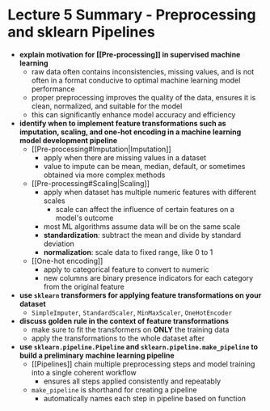 # Lecture 5 Summary - Preprocessing and sklearn Pipelines
- **explain motivation for [[Pre-processing]] in supervised machine learning**
	- raw data often contains inconsistencies, missing values, and is not often in a format conducive to optimal machine learning model performance
	- proper preprocessing improves the quality of the data, ensures it is clean, normalized, and suitable for the model
	- this can significantly enhance model accuracy and efficiency
- **identify when to implement feature transformations such as imputation, scaling, and one-hot encoding in a machine learning model development pipeline**
	- [[Pre-processing#Imputation|Imputation]]
		- apply when there are missing values in a dataset
		- value to impute can be mean, median, default, or sometimes obtained via more complex methods 
	- [[Pre-processing#Scaling|Scaling]]
		- apply when dataset has multiple numeric features with different scales
			- scale can affect the influence of certain features on a model's outcome
		- most ML algorithms assume data will be on the same scale
		- **standardization**: subtract the mean and divide by standard deviation
		- **normalization**: scale data to fixed range, like 0 to 1
	- [[One-hot encoding]]
		- apply to categorical feature to convert to numeric
		- new columns are binary presence indicators for each category from the original feature
- **use `sklearn` transformers for applying feature transformations on your dataset**
	- `SimpleImputer`, `StandardScaler`, `MinMaxScaler`, `OneHotEncoder`
- **discuss golden rule in the context of feature transformations**
	- make sure to fit the transformers on **ONLY** the training data 
	- apply the transformations to the whole dataset after
- **use `sklearn.pipeline.Pipeline` and `sklearn.pipeline.make_pipeline` to build a preliminary machine learning pipeline**
	- [[Pipelines]] chain multiple preprocessing steps and model training into a single coherent workflow
		- ensures all steps applied consistently and repeatably
	- `make_pipeline` is shorthand for creating a pipeline
		- automatically names each step in pipeline based on function
